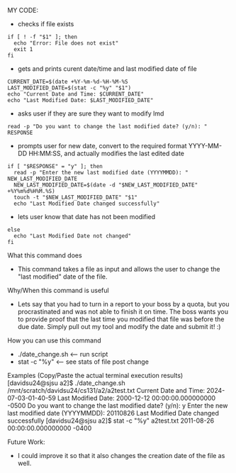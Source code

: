 MY CODE: 

* checks if file exists
```
if [ ! -f "$1" ]; then
  echo "Error: File does not exist"
  exit 1
fi
```
* gets and prints curent date/time and last modified date of file
```
CURRENT_DATE=$(date +%Y-%m-%d-%H-%M-%S
LAST_MODIFIED_DATE=$(stat -c "%y" "$1")
echo "Current Date and Time: $CURRENT_DATE"
echo "Last Modified Date: $LAST_MODIFIED_DATE"
```
* asks user if they are sure they want to modify lmd
```
read -p "Do you want to change the last modified date? (y/n): " RESPONSE
```
* prompts user for new date, convert to the required format YYYY-MM-DD HH:MM:SS, and actually modifies the last edited date
```
if [ "$RESPONSE" = "y" ]; then
  read -p "Enter the new last modified date (YYYYMMDD): " NEW_LAST_MODIFIED_DATE
  NEW_LAST_MODIFIED_DATE=$(date -d "$NEW_LAST_MODIFIED_DATE" +%Y%m%d%H%M.%S)
  touch -t "$NEW_LAST_MODIFIED_DATE" "$1"
  echo "Last Modified Date changed successfully"
```
* lets user know that date has not been modified
```
else
  echo "Last Modified Date not changed"
fi
```

What this command does
* This command takes a file as input and allows the user to change the "last modified" date of the file.

Why/When this command is useful 
* Lets say that you had to turn in a report to your boss by a quota, but you procrastinated and was not able to finish it on time. The boss wants you to provide proof that the last time you modified that file was before the due date. Simply pull out my tool and modify the date and submit it! :) 

How you can use this command
* ./date_change.sh <path to file>	<-- run script
* stat -c "%y" <filename>		<-- see stats of file post change

Examples (Copy/Paste the actual terminal execution results)
[davidsu24@sjsu a2]$ ./date_change.sh /mnt/scratch/davidsu24/cs131/a2/a2test.txt
Current Date and Time: 2024-07-03-01-40-59
Last Modified Date: 2000-12-12 00:00:00.000000000 -0500
Do you want to change the last modified date? (y/n): y
Enter the new last modified date (YYYYMMDD): 20110826
Last Modified Date changed successfully
[davidsu24@sjsu a2]$ stat -c "%y" a2test.txt
2011-08-26 00:00:00.000000000 -0400

Future Work: 
* I could improve it so that it also changes the creation date of the file as well. 
